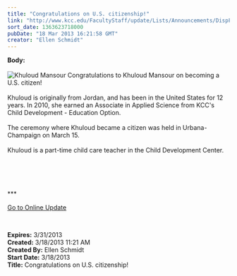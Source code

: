 ```yaml
---
title: "Congratulations on U.S. citizenship!"
link: "http://www.kcc.edu/FacultyStaff/update/Lists/Announcements/DispForm.aspx?ID=1027"
sort_date: 1363623718000
pubDate: "18 Mar 2013 16:21:58 GMT"
creator: "Ellen Schmidt"
---
```


<div><b>Body:</b> <div class="ExternalClass911E99082F88489AA7CF7F6926813109">
<div> </div>
<div><img alt="Khuloud Mansour" src="/SiteCollectionImages/KhuloudMansourcitizen.JPG" /> Congratulations to Khuloud Mansour on becoming a U.S. citizen!</div>
<div> </div>
<div>Khuloud is originally from Jordan, and has been in the United States for 12 years. In 2010, she earned an Associate in Applied Science from KCC's Child Development - Education Option.</div>
<div> </div>
<div>The ceremony where Khuloud became a citizen was held in Urbana-Champaign on March 15.</div>
<div> </div>
<div>Khuloud is a part-time child care teacher in the Child Development Center.</div>
<div> </div>
<div> </div>
<div> </div>
<div>
<div>
<div>
<div> </div>
<div>
<p>***</p>
<p><a href="/FacultyStaff/update/Pages/dailyupdate.aspx">Go to Online Update</a></p>
<p><br /></p></div></div></div></div></div></div>
<div><b>Expires:</b> 3/31/2013</div>
<div><b>Created:</b> 3/18/2013 11:21 AM</div>
<div><b>Created By:</b> Ellen Schmidt</div>
<div><b>Start Date:</b> 3/18/2013</div>
<div><b>Title:</b> Congratulations on U.S. citizenship!</div>
